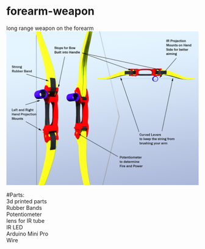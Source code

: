 # forearm-weapon
long range weapon on the forearm
![Alt text](https://github.com/moonbeaminteractive/forearm-weapon/blob/master/models/Bow%20Diagram.jpg?raw=true "Handbow diagram")

#Parts:</br>
3d printed parts</br>
Rubber Bands</br>
Potentiometer</br>
lens for IR tube</br>
IR LED</br>
Arduino Mini Pro</br>
Wire</br>
